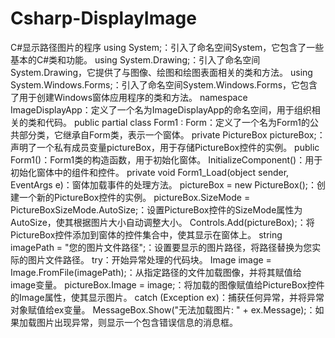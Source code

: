 # Csharp-DisplayImage
C#显示路径图片的程序
using System;：引入了命名空间System，它包含了一些基本的C#类和功能。
using System.Drawing;：引入了命名空间System.Drawing，它提供了与图像、绘图和绘图表面相关的类和方法。
using System.Windows.Forms;：引入了命名空间System.Windows.Forms，它包含了用于创建Windows窗体应用程序的类和方法。
namespace ImageDisplayApp：定义了一个名为ImageDisplayApp的命名空间，用于组织相关的类和代码。
public partial class Form1 : Form：定义了一个名为Form1的公共部分类，它继承自Form类，表示一个窗体。
private PictureBox pictureBox;：声明了一个私有成员变量pictureBox，用于存储PictureBox控件的实例。
public Form1()：Form1类的构造函数，用于初始化窗体。
InitializeComponent()：用于初始化窗体中的组件和控件。
private void Form1_Load(object sender, EventArgs e)：窗体加载事件的处理方法。
pictureBox = new PictureBox();：创建一个新的PictureBox控件的实例。
pictureBox.SizeMode = PictureBoxSizeMode.AutoSize;：设置PictureBox控件的SizeMode属性为AutoSize，使其根据图片大小自动调整大小。
Controls.Add(pictureBox);：将PictureBox控件添加到窗体的控件集合中，使其显示在窗体上。
string imagePath = "您的图片文件路径";：设置要显示的图片路径，将路径替换为您实际的图片文件路径。
try：开始异常处理的代码块。
Image image = Image.FromFile(imagePath);：从指定路径的文件加载图像，并将其赋值给image变量。
pictureBox.Image = image;：将加载的图像赋值给PictureBox控件的Image属性，使其显示图片。
catch (Exception ex)：捕获任何异常，并将异常对象赋值给ex变量。
MessageBox.Show("无法加载图片: " + ex.Message);：如果加载图片出现异常，则显示一个包含错误信息的消息框。
